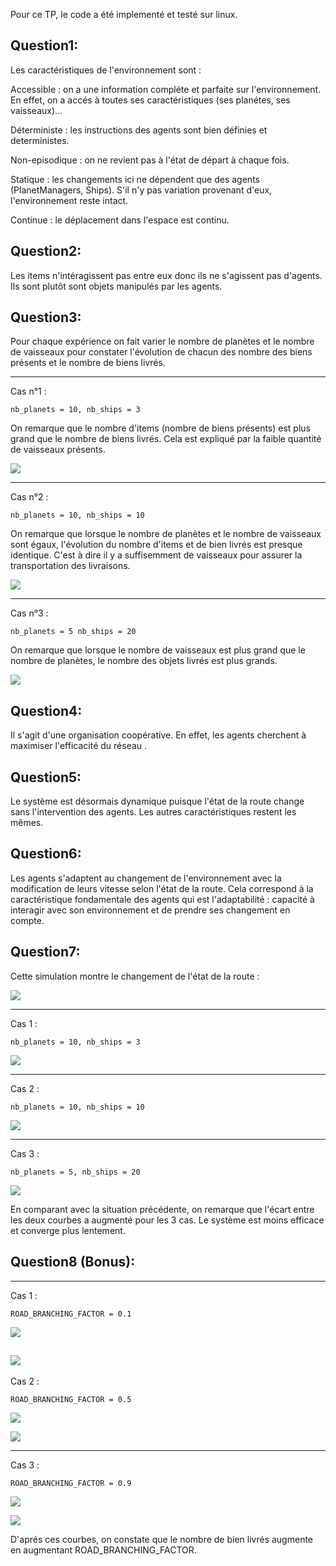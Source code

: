 
Pour ce TP, le code a été implementé et testé sur linux.

## Question1: 

Les caractéristiques de l'environnement sont :

Accessible : on a une information compléte et parfaite sur l'environnement. En effet, on a accés à toutes ses caractéristiques (ses planétes, ses vaisseaux)...

Déterministe : les instructions des agents sont bien définies et deterministes.

Non-episodique : on ne revient pas à l'état de départ à chaque fois.

Statique : les changements ici ne dépendent que des agents (PlanetManagers, Ships). S'il n'y pas variation provenant d'eux, l'environnement reste intact.

Continue : le déplacement dans l'espace est continu.

## Question2:

Les items n'intéragissent pas entre eux donc ils ne s'agissent pas d'agents. Ils sont plutôt sont objets manipulés par les agents.

## Question3:

Pour chaque expérience on fait varier le nombre de planètes et le nombre de vaisseaux pour constater l'évolution de chacun des nombre des biens présents et le nombre de biens livrés. 


---
Cas n°1 :

    nb_planets = 10, nb_ships = 3

On remarque que le nombre d'items (nombre de biens présents) est plus grand que le nombre de biens livrés. 
Cela est expliqué par la faible quantité de vaisseaux présents.

![](q3_p10_s3.png)



---
Cas n°2 :
 

    nb_planets = 10, nb_ships = 10

On remarque que lorsque le nombre de planètes et le nombre de vaisseaux sont égaux, l'évolution du nombre d'items et de bien livrés est presque identique. C'est à dire il y a suffisemment de vaisseaux pour assurer la transportation des livraisons.

![](q3_p10_s10.png)



---
Cas n°3 :

    nb_planets = 5 nb_ships = 20

On remarque que lorsque le nombre de vaisseaux est plus grand que le nombre de planètes, le nombre des objets livrés est plus grands.

![](q3_p5_s20.png)



## Question4:
Il s'agit d'une organisation coopérative. En effet, les agents cherchent à maximiser l'efficacité du réseau .

## Question5:
Le système est désormais dynamique puisque l'état de la route change sans l'intervention des agents.
Les autres caractéristiques restent les mêmes.

## Question6:

Les agents s'adaptent au changement de l'environnement  avec la modification de leurs vitesse selon l'état de la route. Cela correspond à la caractéristique fondamentale des agents qui est l'adaptabilité : capacité à interagir avec son environnement et de prendre ses changement en compte.

## Question7:

Cette simulation montre le changement de l'état de la route :

![](q7_network.png)

---
Cas 1 :

    nb_planets = 10, nb_ships = 3

![](q7_p10_s3.png)

---
Cas 2 :

    nb_planets = 10, nb_ships = 10
![](q7_p10_s10.png)

---
Cas 3 :

    nb_planets = 5, nb_ships = 20
![](q7_p5_s20.png)

En comparant avec la situation précédente, on remarque que l'écart entre les deux courbes a augmenté pour les 3 cas. Le système est moins efficace et converge plus lentement.

## Question8 (Bonus):

---
Cas 1 : 

    ROAD_BRANCHING_FACTOR = 0.1

![](q8_bf01.png)

![](q8_p10_s10_bf01.png)
---
Cas 2 : 

    ROAD_BRANCHING_FACTOR = 0.5
![](q8_bf05.png)

![](q8_p10_s10_bf05.png)

---
Cas 3 : 

    ROAD_BRANCHING_FACTOR = 0.9
![](q8_bf09.png)

![](q8_p10_s10_bf09.png)


D'aprés ces courbes, on constate que le nombre de bien livrés augmente en augmentant ROAD_BRANCHING_FACTOR.